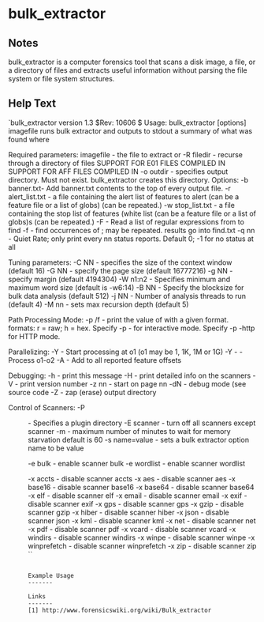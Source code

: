 # bulk_extractor

Notes
-------
bulk_extractor is a computer forensics tool that scans a disk image, a file, or a directory of files and extracts useful information without parsing the file system or file system structures.

Help Text
-------
`bulk_extractor version 1.3 $Rev: 10606 $
Usage: bulk_extractor [options] imagefile
  runs bulk extractor and outputs to stdout a summary of what was found where

Required parameters:
   imagefile     - the file to extract
 or  -R filedir  - recurse through a directory of files
                  SUPPORT FOR E01 FILES COMPILED IN
                  SUPPORT FOR AFF FILES COMPILED IN
   -o outdir    - specifies output directory. Must not exist.
                  bulk_extractor creates this directory.
Options:
   -b banner.txt- Add banner.txt contents to the top of every output file.
   -r alert_list.txt  - a file containing the alert list of features to alert
                       (can be a feature file or a list of globs)
                       (can be repeated.)
   -w stop_list.txt   - a file containing the stop list of features (white list
                       (can be a feature file or a list of globs)s
                       (can be repeated.)
   -F <rfile>   - Read a list of regular expressions from <rfile> to find
   -f <regex>   - find occurrences of <regex>; may be repeated.
                  results go into find.txt
   -q nn        - Quiet Rate; only print every nn status reports. Default 0; -1 for no status at all

Tuning parameters:
   -C NN         - specifies the size of the context window (default 16)
   -G NN         - specify the page size (default 16777216)
   -g NN         - specify margin (default 4194304)
   -W n1:n2      - Specifies minimum and maximum word size
                  (default is -w6:14)
   -B NN         - Specify the blocksize for bulk data analysis (default 512)
   -j NN         - Number of analysis threads to run (default 4)
   -M nn        - sets max recursion depth (default 5)

Path Processing Mode:
   -p <path>/f  - print the value of <path> with a given format.
                  formats: r = raw; h = hex.
                  Specify -p - for interactive mode.
                  Specify -p -http for HTTP mode.

Parallelizing:
   -Y <o1>      - Start processing at o1 (o1 may be 1, 1K, 1M or 1G)
   -Y <o1>-<o2> - Process o1-o2
   -A <off>     - Add <off> to all reported feature offsets

Debugging:
   -h           - print this message
   -H           - print detailed info on the scanners
   -V           - print version number
   -z nn        - start on page nn
   -dN          - debug mode (see source code
   -Z           - zap (erase) output directory

Control of Scanners:
   -P <dir>     - Specifies a plugin directory
   -E scanner   - turn off all scanners except scanner
   -m <max>     - maximum number of minutes to wait for memory starvation
                  default is 60
   -s name=value - sets a bulk extractor option name to be value

   -e bulk - enable scanner bulk
   -e wordlist - enable scanner wordlist

   -x accts - disable scanner accts
   -x aes - disable scanner aes
   -x base16 - disable scanner base16
   -x base64 - disable scanner base64
   -x elf - disable scanner elf
   -x email - disable scanner email
   -x exif - disable scanner exif
   -x gps - disable scanner gps
   -x gzip - disable scanner gzip
   -x hiber - disable scanner hiber
   -x json - disable scanner json
   -x kml - disable scanner kml
   -x net - disable scanner net
   -x pdf - disable scanner pdf
   -x vcard - disable scanner vcard
   -x windirs - disable scanner windirs
   -x winpe - disable scanner winpe
   -x winprefetch - disable scanner winprefetch
   -x zip - disable scanner zip
``

```

Example Usage
-------

Links
-------
[1] http://www.forensicswiki.org/wiki/Bulk_extractor
